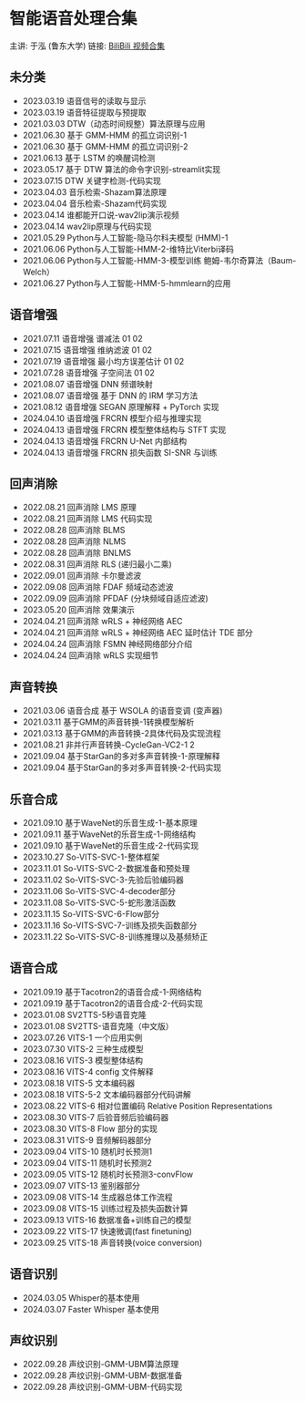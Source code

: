 # 智能语音处理合集

主讲: 于泓 (鲁东大学)
链接: [BiliBili 视频合集](https://space.bilibili.com/330866298/channel/collectiondetail?sid=651756)

## 未分类

- 2023.03.19 语音信号的读取与显示
- 2023.03.19 语音特征提取与预提取
- 2021.03.03 DTW（动态时间规整）算法原理与应用
- 2021.06.30 基于 GMM-HMM 的孤立词识别-1
- 2021.06.30 基于 GMM-HMM 的孤立词识别-2
- 2021.06.13 基于 LSTM 的唤醒词检测
- 2023.05.17 基于 DTW 算法的命令字识别-streamlit实现
- 2023.07.15 DTW 关键字检测-代码实现
- 2023.04.03 音乐检索-Shazam算法原理
- 2023.04.04 音乐检索-Shazam代码实现
- 2023.04.14 谁都能开口说-wav2lip演示视频
- 2023.04.14 wav2lip原理与代码实现
- 2021.05.29 Python与人工智能-隐马尔科夫模型 (HMM)-1
- 2021.06.06 Python与人工智能-HMM-2-维特比Viterbi译码
- 2021.06.06 Python与人工智能-HMM-3-模型训练 鲍姆-韦尔奇算法（Baum-Welch）
- 2021.06.27 Python与人工智能-HMM-5-hmmlearn的应用

## 语音增强

- 2021.07.11 语音增强 谱减法 01 02
- 2021.07.15 语音增强 维纳滤波 01 02
- 2021.07.19 语音增强 最小均方误差估计 01 02
- 2021.07.28 语音增强 子空间法 01 02
- 2021.08.07 语音增强 DNN 频谱映射
- 2021.08.07 语音增强 基于 DNN 的 IRM 学习方法
- 2021.08.12 语音增强 SEGAN 原理解释 + PyTorch 实现
- 2024.04.10 语音增强 FRCRN 模型介绍与推理实现
- 2024.04.13 语音增强 FRCRN 模型整体结构与 STFT 实现
- 2024.04.13 语音增强 FRCRN U-Net 内部结构
- 2024.04.13 语音增强 FRCRN 损失函数 SI-SNR 与训练

## 回声消除

- 2022.08.21 回声消除 LMS 原理
- 2022.08.21 回声消除 LMS 代码实现
- 2022.08.28 回声消除 BLMS
- 2022.08.28 回声消除 NLMS
- 2022.08.28 回声消除 BNLMS
- 2022.08.31 回声消除 RLS (递归最小二乘)
- 2022.09.01 回声消除 卡尔曼滤波
- 2022.09.08 回声消除 FDAF 频域动态滤波
- 2022.09.09 回声消除 PFDAF (分块频域自适应滤波)
- 2023.05.20 回声消除 效果演示
- 2024.04.21 回声消除 wRLS + 神经网络 AEC
- 2024.04.21 回声消除 wRLS + 神经网络 AEC 延时估计 TDE 部分
- 2024.04.24 回声消除 FSMN 神经网络部分介绍
- 2024.04.24 回声消除 wRLS 实现细节

## 声音转换

- 2021.03.06 语音合成 基于 WSOLA 的语音变调 (变声器)
- 2021.03.11 基于GMM的声音转换-1转换模型解析
- 2021.03.13 基于GMM的声音转换-2具体代码及实现流程
- 2021.08.21 非并行声音转换-CycleGan-VC2-1 2
- 2021.09.04 基于StarGan的多对多声音转换-1-原理解释
- 2021.09.04 基于StarGan的多对多声音转换-2-代码实现

## 乐音合成

- 2021.09.10 基于WaveNet的乐音生成-1-基本原理
- 2021.09.11 基于WaveNet的乐音生成-1-网络结构
- 2021.09.10 基于WaveNet的乐音生成-2-代码实现
- 2023.10.27 So-VITS-SVC-1-整体框架
- 2023.11.01 So-VITS-SVC-2-数据准备和预处理
- 2023.11.02 So-VITS-SVC-3-先验后验编码器
- 2023.11.06 So-VITS-SVC-4-decoder部分
- 2023.11.08 So-VITS-SVC-5-蛇形激活函数
- 2023.11.15 So-VITS-SVC-6-Flow部分
- 2023.11.16 So-VITS-SVC-7-训练及损失函数部分
- 2023.11.22 So-VITS-SVC-8-训练推理以及基频矫正

## 语音合成

- 2021.09.19 基于Tacotron2的语音合成-1-网络结构
- 2021.09.19 基于Tacotron2的语音合成-2-代码实现
- 2023.01.08 SV2TTS-5秒语音克隆
- 2023.01.08 SV2TTS-语音克隆（中文版）
- 2023.07.26 VITS-1 一个应用实例
- 2023.07.30 VITS-2 三种生成模型
- 2023.08.16 VITS-3 模型整体结构
- 2023.08.16 VITS-4 config 文件解释
- 2023.08.18 VITS-5 文本编码器
- 2023.08.18 VITS-5-2 文本编码器部分代码讲解
- 2023.08.22 VITS-6 相对位置编码 Relative Position Representations
- 2023.08.30 VITS-7 后验音频后验编码器
- 2023.08.30 VITS-8 Flow 部分的实现
- 2023.08.31 VITS-9 音频解码器部分
- 2023.09.04 VITS-10 随机时长预测1
- 2023.09.04 VITS-11 随机时长预测2
- 2023.09.05 VITS-12 随机时长预测3-convFlow
- 2023.09.07 VITS-13 鉴别器部分
- 2023.09.08 VITS-14 生成器总体工作流程
- 2023.09.08 VITS-15 训练过程及损失函数计算
- 2023.09.13 VITS-16 数据准备+训练自己的模型
- 2023.09.22 VITS-17 快速微调(fast finetuning)
- 2023.09.25 VITS-18 声音转换(voice conversion)

## 语音识别

- 2024.03.05 Whisper的基本使用
- 2024.03.07 Faster Whisper 基本使用

## 声纹识别

- 2022.09.28 声纹识别-GMM-UBM算法原理
- 2022.09.28 声纹识别-GMM-UBM-数据准备
- 2022.09.28 声纹识别-GMM-UBM-代码实现